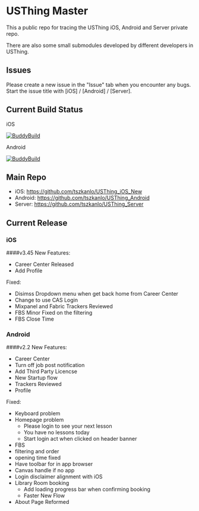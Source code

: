 # USThing Master
This a public repo for tracing the USThing iOS, Android and Server private repo. 

There are also some small submodules developed by different developers in USThing.

## Issues
Please create a new issue in the "Issue" tab when you encounter any bugs. Start the issue title with [iOS] / [Android] / [Server].

## Current Build Status
iOS

[![BuddyBuild](https://dashboard.buddybuild.com/api/statusImage?appID=585fc7cac688b80100a69623&branch=master&build=latest)](https://dashboard.buddybuild.com/apps/585fc7cac688b80100a69623/build/latest?branch=master)

Android

[![BuddyBuild](https://dashboard.buddybuild.com/api/statusImage?appID=57b34711ef28630100b8e454&branch=master&build=latest)](https://dashboard.buddybuild.com/apps/57b34711ef28630100b8e454/build/latest?branch=master)

## Main Repo
- iOS: https://github.com/tszkanlo/USThing_iOS_New
- Android: https://github.com/tszkanlo/USThing_Android
- Server: https://github.com/tszkanlo/USThing_Server

## Current Release
### iOS
####v3.45
New Features:
- Career Center Released
- Add Profile

Fixed:
- Disimss Dropdown menu when get back home from Career Center
- Change to use CAS Login
- Mixpanel and Fabric Trackers Reviewed
- FBS Minor Fixed on the filtering
- FBS Close Time

### Android
####v2.2
New Features:
- Career Center
- Turn off job post notification
- Add Third Party Licencse
- New Startup flow
- Trackers Reviewed
- Profile

Fixed:
- Keyboard problem
- Homepage problem
  - Please login to see your next lesson
  - You have no lessons today
  - Start login act when clicked on header banner
-  FBS 
  - filtering and order
  - opening time fixed
-  Have toolbar for in app browser
- Canvas handle if no app
- Login disclaimer alignment with iOS
- Library Room booking
  - Add loading progress bar when confirming booking
  - Faster New Flow
- About Page Reformed
